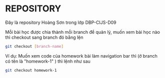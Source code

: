 # REPOSITORY

Đây là repository Hoàng Sơn trong lớp DBP-CIJS-D09

Mỗi bài học được chia thành mỗi branch để quản lý, muốn xem bài học nào thì checkout sang branch đó bằng lện 
```sh
git checkout [branch-name]
```

Ví dụ: Muốn xem code của homework bài làm navigation bar thì (ở branch có tên là "homework-1" ) thì lệnh như sau
```sh
git checkout homework-1 
```